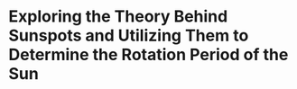 # Exploring the Theory Behind Sunspots and Utilizing Them to Determine the Rotation Period of the Sun
